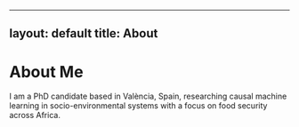 
---
layout: default
title: About
---

<h1>About Me</h1>
<p>I am a PhD candidate based in València, Spain, researching causal machine learning in socio-environmental systems with a focus on food security across Africa.</p>
